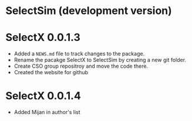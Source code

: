 # SelectSim (development version)


# SelectX 0.0.1.3

* Added a `NEWS.md` file to track changes to the package.
* Rename the pacakge SelectX to SelectSim by creating a new git folder.
* Create CSO group repositroy and move the code there.
* Created the website for github

# SelectX 0.0.1.4

* Added Mijan in author's list 